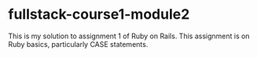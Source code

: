 # fullstack-course1-module2
This is my solution to assignment 1 of Ruby on Rails. This assignment is on Ruby basics, particularly CASE statements. 

